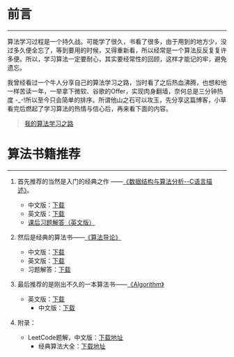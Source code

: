 # 前言


----------

算法学习过程是一个持久战。可能学了很久，书看了很多，由于用到的地方少，没过多久便全忘了，等到要用的时候，又得重新看，所以经常是一个算法反反复复许多便。所以，学习算法一定要耐心，其实要经常性的回顾，这样才能记的牢，避免遗忘。

我曾经看过一个牛人分享自己的算法学习之路，当时看了之后热血沸腾，也想和他一样苦读一年，一举拿下微软、谷歌的Offer，实现肉身翻墙，奈何总是三分钟热度 -_-!所以至今只会简单的排序。所谓他山之石可以攻玉，先分享这篇博客，小草看完后燃起了学习算法的热情与信心后，再来看下面的内容。

> [我的算法学习之路](http://lucida.me/blog/on-learning-algorithms/)

# 算法书籍推荐


----------
1.  首先推荐的当然是入门的经典之作 ——[《数据结构与算法分析--C语言描述》](https://book.douban.com/subject/1139426/)。
	- 中文版：[下载](https://pan.baidu.com/s/1c1TkTSc)
	- 英文版：[下载](https://pan.baidu.com/s/1boFFP63)
	- [课后习题解答（英文版）](https://www.quora.com/Is-there-an-answer-book-to-the-Data-Structures-and-Algorithm-Analysis-in-C++-by-Mark-Allen-Weiss-in-his-fourth-edition)

2. 然后是经典的算法书——[《算法导论》](https://book.douban.com/subject/1885170/)
	- 中文版：[下载](https://pan.baidu.com/s/1bpzbdT1)
	- 英文版：[下载](https://pan.baidu.com/s/1hs0SJeG)
	- 习题解答：[下载](https://pan.baidu.com/s/1pKSO8J5)
    
    
3. 最后推荐的是刚出不久的一本算法书——[《Algorithm》](https://book.douban.com/subject/10432347/)
	- 英文版：[下载](https://pan.baidu.com/s/1kVz0IFX)
        -  中文版：[下载](https://pan.baidu.com/s/1eSofCDc)
   
4.  附录：
	- LeetCode题解，中文版：[下载地址](https://pan.baidu.com/s/1eSofCDc)
        - 经典算法大全：[下载地址](https://pan.baidu.com/s/1mhBZDvq)
